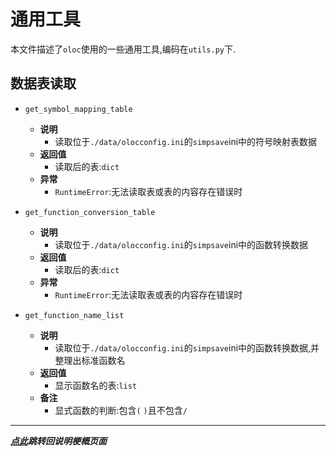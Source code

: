 # 通用工具  

本文件描述了`oloc`使用的一些通用工具,编码在`utils.py`下.  

## 数据表读取  

- `get_symbol_mapping_table`  
    - **说明**  
        - 读取位于`./data/olocconfig.ini`的`simpsave`ini中的符号映射表数据  
    - **返回值**  
        - 读取后的表:`dict`  
    - **异常**  
        - `RuntimeError`:无法读取表或表的内容存在错误时    

- `get_function_conversion_table`  
    - **说明**  
        - 读取位于`./data/olocconfig.ini`的`simpsave`ini中的函数转换数据  
    - **返回值**  
        - 读取后的表:`dict`  
    - **异常**  
        - `RuntimeError`:无法读取表或表的内容存在错误时   

- `get_function_name_list`  
    - **说明**  
        - 读取位于`./data/olocconfig.ini`的`simpsave`ini中的函数转换数据,并整理出标准函数名  
    - **返回值**  
        - 显示函数名的表:`list`  
    - **备注**  
        - 显式函数的判断:包含`(` `)`且不包含`/`
  
---
***[点此](../项目说明梗概.md)跳转回说明梗概页面***  